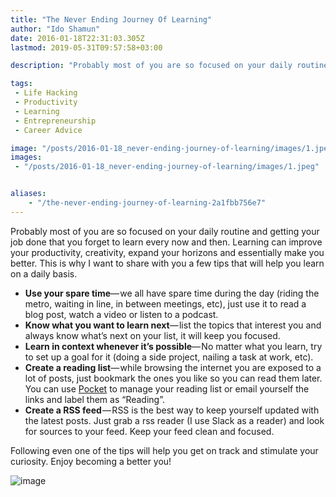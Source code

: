 ```yaml
---
title: "The Never Ending Journey Of Learning"
author: "Ido Shamun"
date: 2016-01-18T22:31:03.305Z
lastmod: 2019-05-31T09:57:58+03:00

description: "Probably most of you are so focused on your daily routine and getting your job done that you forget to learn every now and then."

tags:
 - Life Hacking 
 - Productivity 
 - Learning 
 - Entrepreneurship 
 - Career Advice 

image: "/posts/2016-01-18_never-ending-journey-of-learning/images/1.jpeg" 
images:
 - "/posts/2016-01-18_never-ending-journey-of-learning/images/1.jpeg" 


aliases:
    - "/the-never-ending-journey-of-learning-2a1fbb756e7"
---
```


Probably most of you are so focused on your daily routine and getting your job done that you forget to learn every now and then. Learning can improve your productivity, creativity, expand your horizons and essentially make you better. This is why I want to share with you a few tips that will help you learn on a daily basis.

*   **Use your spare time**— we all have spare time during the day (riding the metro, waiting in line, in between meetings, etc), just use it to read a blog post, watch a video or listen to a podcast.
*   **Know what you want to learn next**— list the topics that interest you and always know what’s next on your list, it will keep you focused.
*   **Learn in context whenever it’s possible**— No matter what you learn, try to set up a goal for it (doing a side project, nailing a task at work, etc).
*   **Create a reading list**— while browsing the internet you are exposed to a lot of posts, just bookmark the ones you like so you can read them later. You can use [Pocket](https://getpocket.com) to manage your reading list or email yourself the links and label them as “Reading”.
*   **Create a RSS feed** — RSS is the best way to keep yourself updated with the latest posts. Just grab a rss reader (I use Slack as a reader) and look for sources to your feed. Keep your feed clean and focused.

Following even one of the tips will help you get on track and stimulate your curiosity. Enjoy becoming a better you!

![image](/posts/2016-01-18_never-ending-journey-of-learning/images/1.jpeg)
